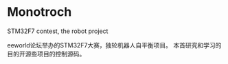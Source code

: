 # Monotroch
STM32F7 contest, the robot project

eeworld论坛举办的STM32F7大赛，独轮机器人自平衡项目。
本首研究和学习的目的开源些项目的控制源码。
